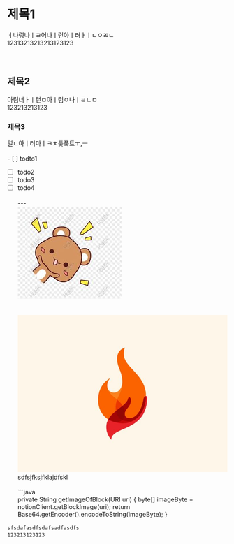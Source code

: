 # 제목1  
ㅓ나렁나ㅣㄹ어나ㅣ런아ㅣ러ㅏㅣㄴㅇㄻㄴ  
12313213213213123123  
<br/>
<br/>
## 제목2  
아림너ㅏㅣ런ㅁ아ㅣ럼ㅇ나ㅣㄹㄴㅁ  
123213213123  
### 제목3  
멀ㄴ아ㅣ러마ㅣㅋㅊ틏풐트ㅜ,ㅡ  
<br/>- [ ] todto1  
- [ ] todo2  
- [ ] todo3  
- [ ] todo4  
<br/>---  
![TIL_IMAGE](../resources/images/2965b347-2cfc-402f-8056-d30a3e6d3770-demo_image.jpg)  
<br/><br/>![TIL_IMAGE](../resources/images/ff3ed984-096a-4eec-a48e-21f5323cc0c7-퐈이여!.jpeg)  
sdfsjfksjfklajdfskl  
<br/>```java  
private String getImageOfBlock(URI uri) {
    byte[] imageByte = notionClient.getBlockImage(uri);
    return Base64.getEncoder().encodeToString(imageByte);
}  
```  
sfsdafasdfsdafsadfasdfs  
123213123123  
